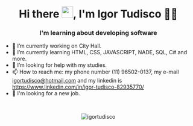 <h1 align="center">Hi there <img src="https://raw.githubusercontent.com/kaueMarques/kaueMarques/master/hi.gif" width="30px">, I'm Igor Tudisco 👨‍💻</h1>
<h3 align="center">I'm learning about developing software</h3>


- 🔭 I’m currently working on City Hall.
- 🌱 I’m currently learning HTML, CSS, JAVASCRIPT, NADE, SQL, C# and more.
- 🤔 I’m looking for help with my studies.
- 📫 How to reach me: my phone number (11) 96502-0137, my e-mail igortudisco@hotmail.com and my linkedin is https://www.linkedin.com/in/igor-tudisco-82935770/
- :briefcase: I'm looking for a new job.
<br>

<p align="center">
<img src="https://github-readme-stats.vercel.app/api/top-langs/?username=igortudisco&layout=compact&show_icons=true&theme=radical" alt="igortudisco"/> 
</p>

<!-- <p align="left">
-- <img src="https://raw.githubusercontent.com/devicons/devicon/master/icons/react/react-original-wordmark.svg" alt="react" width="20" height="20"/> --
<img src="https://raw.githubusercontent.com/devicons/devicon/master/icons/css3/css3-plain-wordmark.svg" alt="css3"  width="20" height="20"/>
<img src="https://raw.githubusercontent.com/devicons/devicon/master/icons/html5/html5-original-wordmark.svg" alt="html5"  width="20" height="20"/>
<img src="https://raw.githubusercontent.com/devicons/devicon/master/icons/javascript/javascript-original.svg" alt="javascript" width="20" height="20"/>
<img src="https://raw.githubusercontent.com/devicons/devicon/master/icons/postgresql/postgresql-original-wordmark.svg" alt="postgresql" width="20" height="20"/>
<img src="https://raw.githubusercontent.com/devicons/devicon/master/icons/nodejs/nodejs-original-wordmark.svg" alt="nodejs" width="20" height="20"/></p><p align="center">
<img src="https://github-readme-stats.vercel.app/api?username=igortudisco&show_icons=true" alt="igortudisco"/> 
</p> -->
